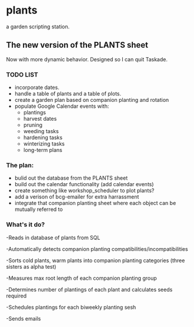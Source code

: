 # plants
a garden scripting station.

## The new version of the PLANTS sheet
Now with more dynamic behavior. Designed so I can quit Taskade.

### TODO LIST

- incorporate dates.
- handle a table of plants and a table of plots.
- create a garden plan based on companion planting and rotation
- populate Google Calendar events with:
    - plantings
    - harvest dates
    - pruning
    - weeding tasks
    - hardening tasks
    - winterizing tasks
    - long-term plans

### The plan:

- bulid out the database from the PLANTS sheet
- build out the calendar functionality (add calendar events)
- create something like workshop_scheduler to plot plants?
- add a verison of bcg-emailer for extra harrassment
- integrate that companion planting sheet where each object can be mutually referred to

### What's it do?

-Reads in database of plants from SQL

-Automatically detects companion planting compatibilities/incompatibilities

-Sorts cold plants, warm plants into companion planting categories (three sisters as alpha test)

-Measures max root length of each companion planting group

-Determines number of plantings of each plant and calculates seeds required

-Schedules plantings for each biweekly planting sesh

-Sends emails